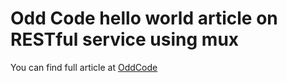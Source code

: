 # Odd Code hello world article on RESTful service using mux

You can find full article at [OddCode](https://oddcode.daveamit.com/2018/08/12/rest-a-little-bit-with-golang/)
